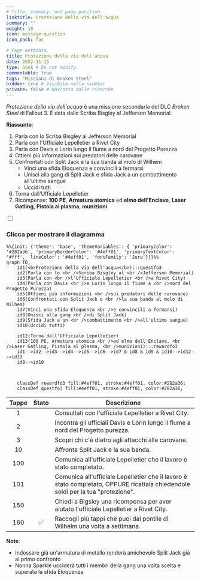 ```yaml
---
# Title, summary, and page position.
linktitle: Protezione della via dell'acqua
summary: ""
weight: 10
icon: message-question
icon_pack: fas

# Page metadata.
title: Protezione della via dell'acqua
date: 2022-11-15
type: book # Do not modify.
commentable: true
tags: "Missioni di Broken Steel"
hidden: true # Visibile nella sidebar
private: false # Nascosto dalle ricerche
---
```



<div class="fo3">

*Protezione della via dell'acqua* è una missione secondaria del DLC *Broken Steel* di Fallout 3. È data dallo Scriba Bisgley al Jefferson Memorial.

**Riassunto**:
1. Parla con lo Scriba Bisgley al Jefferson Memorial
2. Parla con l'Ufficiale Lepelletier a Rivet City
3. Parla con Davis e Lorin lungo il fiume a nord del Progetto Purezza
4. Ottieni più informazioni sui predatori delle carovane
5. Confrontati con Split Jack e la sua banda al molo di Wilhem
   - Vinci una sfida Eloquenza e convincili a fermarsi
   - Unisci alla gang di Split Jack e sfida Jack a un combattimento all'ultimo sangue
   - Uccidi tutti
6. Torna dall'Ufficiale Lepelletier
7. Ricompense: **100 PE**, **Armatura atomica** ed **elmo dell'Enclave**, **Laser Gatling**, **Pistola al plasma**, **munizioni**


<section class="chart-collapse">
<input type="checkbox" name="collapse2" id="handle2">
<h3 class="handle">
<label for="handle2">Clicca per mostrare il diagramma</label>
</h3>
<div class="content">

```mermaid
%%{init: {'theme': 'base', 'themeVariables': { 'primaryColor': '#282a36', 'primaryBorderColor': '#4eff01', 'primaryTextColor': '#fff', 'lineColor': '#4eff01', 'fontFamily': 'Jura'}}}%%
graph TD;
    id1(<b>Protezione della via dell'acqua</b>):::questfo3
    id2(Parla con lo <br />Scriba Bisgley al <br />Jefferson Memorial)
    id3(Parla con <br />l'Ufficiale Lepelletier <br />a Rivet City)
    id4(Parla con Davis <br />e Lorin lungo il fiume a <br />nord del Progetto Purezza)
    id5(Ottieni più informazioni <br />sui predatori delle carovane)
    id6(Confrontati con Split Jack e <br />la sua banda al molo di Wilhem)
    id7(Vinci una sfida Eloquenza <br />e convincili a fermarsi) 
    id8(Unisci alla gang <br />di Split Jack)
    id9(Sfida Jack a un <br />combattimento <br />all'ultimo sangue)
    id10(Uccidi tutti)

    id12(Torna dall'Ufficiale Lepelletier)
    id13(100 PE, Armatura atomica <br />ed elmo dell'Enclave, <br />Laser Gatling, Pistola al plasma, <br />munizioni):::rewardfo3
    id1-->id2-->id3-->id4-->id5-->id6-->id7 & id8 & id9 & id10-->id12-->id13
    id8-->id10
    
    
    
    classDef rewardfo3 fill:#4eff01, stroke:#4eff01, color:#282a36;
    classDef questfo3 fill:#4eff01, stroke:#4eff01, color:#282a36;
```

</div>
</section>

| Tappe |       Stato        | Descrizione                                                                                                                      |
|:-----:|:------------------:| -------------------------------------------------------------------------------------------------------------------------------- |
|   1   |                    | Consultati con l'ufficiale Lepelletier a Rivet City.                                                                             |
|   2   |                    | Incontra gli ufficiali Davis e Lorin lungo il fiume a nord del Progetto purezza.                                                 |
|   3   |                    | Scopri chi c'è dietro agli attacchi alle carovane.                                                                               |
|  10   |                    | Affronta Split Jack e la sua banda.                                                                                              |
|  100  |                    | Comunica all'ufficiale Lepelletier che il lavoro è stato completato.                                                             |
|  101  |                    | Comunica all'ufficiale Lepelletier che il lavoro è stato completato, OPPURE ricattala chiedendole soldi per la tua "protezione". |
|  150  |                    | Chiedi a Bigsley una ricompensa per aver aiutato l'ufficiale Lepelletier a Rivet City.                                           |
|  160  | :white_check_mark: | Raccogli più tappi che puoi dal pontile di Wilhelm una volta a settimana.                                                        |




**Note**:
- Indossare già un'armatura di metallo renderà amichevole Split Jack già al primo confronto
- Nonna Sparkle ucciderà tutti i membri della gang una volta scelta e superata la sfida Eloquenza




</div>